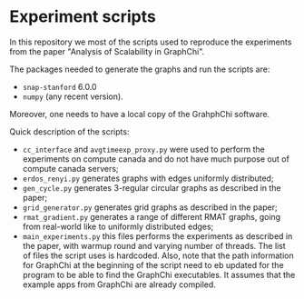 # Experiment scripts


In this repository we most of the scripts used to reproduce the experiments from the paper "Analysis of Scalability in GraphChi".

The packages needed to generate the graphs and run the scripts are:
- `snap-stanford` 6.0.0
- `numpy` (any recent version).

Moreover, one needs to have a local copy of the GrahphChi software.

Quick description of the scripts:
- `cc_interface` and `avgtimeexp_proxy.py` were used to perform the experiments on compute canada and do not have much purpose out of compute canada servers;
- `erdos_renyi.py` generates graphs with edges uniformly distributed;
- `gen_cycle.py` generates 3-regular circular graphs as described in the paper;
- `grid_generator.py` generates grid graphs as described in the paper;
- `rmat_gradient.py` generates a range of different RMAT graphs, going from real-world like to uniformly distributed edges;
- `main_experiments.py` this files performs the experiments as described in the paper, with warmup round and varying number of threads. The list of files the script uses is hardcoded. Also, note that the path information for GraphChi at the beginning of the script need to eb updated for the program to be able to find the GraphChi executables. It assumes that the example apps from GraphChi are already compiled.
